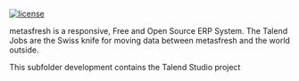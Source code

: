[![license](https://img.shields.io/badge/license-GPL-blue.svg)](https://github.com/metasfresh/metasfresh/blob/master/LICENSE.md)

metasfresh is a responsive, Free and Open Source ERP System.
The Talend Jobs are the Swiss knife for moving data between metasfresh and the world outside.

This subfolder development contains the Talend Studio project

